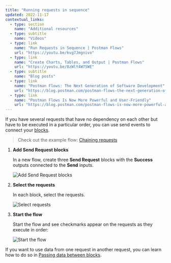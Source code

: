 ```yaml
---
title: "Running requests in sequence"
updated: 2022-11-17
contextual_links:
  - type: section
    name: "Additional resources"
  - type: subtitle
    name: "Videos"
  - type: link
    name: "Run Requests in Sequence | Postman Flows"
    url: "https://youtu.be/kvg7Jmgnivo"
  - type: link
    name: "Create Charts, Tables, and Output | Postman Flows"
    url: "https://youtu.be/8zWlY4W7SWE"
  - type: subtitle
    name: "Blog posts"
  - type: link
    name: "Postman Flows: The Next Generation of Software Development"
    url: "https://blog.postman.com/postman-flows-the-next-generation-of-software-development/"
  - type: link
    name: "Postman Flows Is Now More Powerful and User-Friendly"
    url: "https://blog.postman.com/postman-flows-is-now-more-powerful-and-user-friendly/"
---
```


If you have several requests that have no dependency on each other but have to be executed in a particular order, you can use send events to connect your [blocks](/docs/postman-flows/core-concepts/blocks/).

> Check out the example flow: [Chaining requests](https://www.postman.com/postman/workspace/flows-snippets/flow/6267f9315d367a64e7ba06e5)

1. **Add Send Request blocks**

   In a new flow, create three **Send Request** blocks with the **Success** outputs connected to the **Send** inputs.

    ![Add Send Request blocks](https://assets.postman.com/postman-docs/v10/flows-chain-requests-v10.gif)

1. **Select the requests**

   In each block, select the requests.

   ![Select requests](https://assets.postman.com/postman-docs/v10/flows-select-requests-v10.gif)

1. **Start the flow**

   Start the flow and see checkmarks appear on the requests as they execute in order:

   ![Start the flow](https://assets.postman.com/postman-docs/v10/flows-run-requests-v10.gif)

If you want to use data from one request in another request, you can learn how to do so in [Passing data between blocks](/docs/postman-flows/tutorials/passing-data-between-blocks/).

